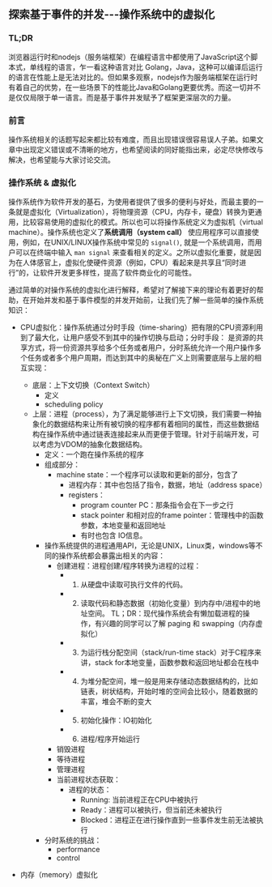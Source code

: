 ## 探索基于事件的并发---操作系统中的虚拟化

### TL;DR
浏览器运行时和nodejs（服务端框架）在编程语言中都使用了JavaScript这个脚本式，单线程的语言，乍一看这种语言对比 Golang，Java，这种可以编译后运行的语言在性能上是无法对比的。但如果多观察，nodejs作为服务端框架在运行时有着自己的优势，在一些场景下的性能比Java和Golang更要优秀。而这一切并不是仅仅局限于单一语言。而是基于事件并发赋予了框架更深层次的力量。

### 前言
操作系统相关的话题写起来都比较有难度，而且出现错误很容易误人子弟。如果文章中出现定义错误或不清晰的地方，也希望阅读的同好能指出来，必定尽快修改与解决，也希望能与大家讨论交流。

### 操作系统 & 虚拟化
操作系统作为软件开发的基石，为使用者提供了很多的便利与好处，而最主要的一条就是虚拟化（Virtualization），将物理资源（CPU，内存卡，硬盘）转换为更通用，比较容易使用的虚拟化的模式。所以也可以将操作系统定义为虚拟机（virtual machine）。操作系统也定义了**系统调用（system call）** 使应用程序可以直接使用，例如，在UNIX/LINUX操作系统中常见的 `signal()`, 就是一个系统调用，而用户可以在终端中输入 `man signal` 来查看相关的定义。之所以虚拟化重要，就是因为在人体感官上，虚拟化使硬件资源（例如，CPU）看起来是共享且“同时进行”的，让软件开发更多样性，提高了软件商业化的可能性。

通过简单的对操作系统的虚拟化进行解释，希望对了解接下来的理论有着更好的帮助，在开始并发和基于事件模型的并发开始前，让我们先了解一些简单的操作系统知识：
- CPU虚拟化：操作系统通过分时手段（time-sharing）把有限的CPU资源利用到了最大化，让用户感受不到其中的操作切换与启动；分时手段： 是资源的共享方式，将一份资源共享给多个任务或者用户，分时系统允许一个用户操作多个任务或者多个用户周期，而达到其中的奥秘在广义上则需要底层与上层的相互实现：
  - 底层：上下文切换（Context Switch）
    - 定义
    - scheduling policy
  - 上层：进程（process），为了满足能够进行上下文切换，我们需要一种抽象化的数据结构来让所有被切换的程序都有着相同的属性，而这些数据结构在操作系统中通过链表连接起来从而更便于管理。针对于前端开发，可以考虑为VDOM的抽象化数据结构。
    - 定义：一个跑在操作系统的程序
    - 组成部分：
      - machine state：一个程序可以读取和更新的部分，包含了
        - 进程内存：其中也包括了指令，数据，地址（address space）
        - registers：
          - program counter PC：那条指令会在下一步之行
          - stack pointer 和相对应的frame pointer：管理栈中的函数参数，本地变量和返回地址
          - 有时也包含 IO信息。
    - 操作系统提供的进程通用API，无论是UNIX，Linux类，windows等不同的操作系统都会暴露出相关的内容：
      - 创建进程：进程创建/程序转换为进程的过程：
        - 1. 从硬盘中读取可执行文件的代码。 
        - 2. 读取代码和静态数据（初始化变量）到内存中/进程中的地址空间。 TL；DR：现代操作系统会有懒加载进程的操作，有兴趣的同学可以了解 paging 和 swapping（内存虚拟化）
        - 3. 为运行栈分配空间（stack/run-time stack）对于C程序来讲，stack for本地变量，函数参数和返回地址都会在栈中
        - 4. 为堆分配空间，堆一般是用来存储动态数据结构的，比如链表，树状结构，开始时堆的空间会比较小，随着数据的丰富，堆会不断的变大
        - 5. 初始化操作：IO初始化
        - 6. 进程/程序开始运行
      - 销毁进程
      - 等待进程
      - 管理进程
      - 当前进程状态获取：
        - 进程的状态：
          - Running: 当前进程正在CPU中被执行
          - Ready：进程可以被执行，但当前还未被执行
          - Blocked：进程正在进行操作直到一些事件发生前无法被执行
    - 分时系统的挑战：
      - performance
      - control




- 内存（memory）虚拟化



